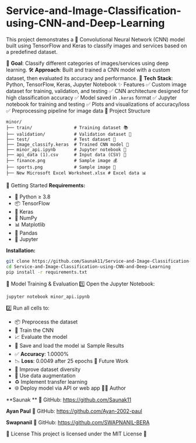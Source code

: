 # Service-and-Image-Classification-using-CNN-and-Deep-Learning
This project demonstrates a 🧠 Convolutional Neural Network (CNN) model built using TensorFlow and Keras to classify images and services based on a predefined dataset.

🎯 **Goal**: Classify different categories of images/services using deep learning.
🛠️ **Approach**: Built and trained a CNN model with a custom dataset, then evaluated its accuracy and performance.
🧰 **Tech Stack**: Python, TensorFlow, Keras, Jupyter Notebook
✨ Features
✅ Custom image dataset for training, validation, and testing
✅ CNN architecture designed for high classification accuracy
✅ Model saved in `.keras` format
✅ Jupyter notebook for training and testing
✅ Plots and visualizations of accuracy/loss
✅ Preprocessing pipeline for image data
📁 Project Structure
```
minor/
├── train/                # Training dataset 📚
├── validation/           # Validation dataset 🧪
├── test/                 # Test dataset 🧾
├── Image_classify.keras  # Trained CNN model 🧠
├── minor_api.ipynb       # Jupyter notebook 📓
├── api_data (1).csv      # Input data (CSV) 📑
├── finance.png           # Sample image 💰
├── sports.png            # Sample image 🏀
├── New Microsoft Excel Worksheet.xlsx # Excel data 📊
```
🚀 Getting Started
**Requirements:**
- 🐍 Python ≥ 3.8
- 📦 TensorFlow
- 🔢 Keras
- 🧮 NumPy
- 📊 Matplotlib
- 🐼 Pandas
- 📓 Jupyter

**Installation:**
```bash
git clone https://github.com/Saunak11/Service-and-Image-Classification-using-CNN-and-Deep-Learning.git
cd Service-and-Image-Classification-using-CNN-and-Deep-Learning
pip install -r requirements.txt
```
🧪 Model Training & Evaluation
1️⃣ Open the Jupyter Notebook:
```bash
jupyter notebook minor_api.ipynb
```
2️⃣ Run all cells to:
- 📦 Preprocess the dataset
- 🧠 Train the CNN
- 📈 Evaluate the model
- 💾 Save and load the model
📊 Sample Results
- ✅ **Accuracy**: 1.0000%
- 📉 **Loss**: 0.0049 after 25 epochs
🔮 Future Work
- 🧬 Improve dataset diversity
- 🎨 Use data augmentation
- ♻️ Implement transfer learning
- 🌐 Deploy model via API or web app
👨‍💻 Author

**Saunak **
🔗 GitHub: https://github.com/Saunak11

**Ayan Paul**
🔗 GitHub: https://github.com/Ayan-2002-paul

**Swapnanil**
🔗 GitHub: https://github.com/SWAPNANIL-BERA

📝 License
This project is licensed under the MIT License 📄

